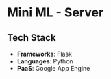 # Mini ML - Server

## Tech Stack
- **Frameworks**: Flask
- **Languages**: Python
- **PaaS**: Google App Engine
